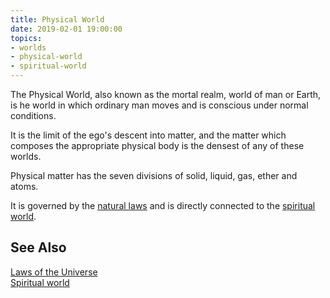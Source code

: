 ```yaml
---
title: Physical World
date: 2019-02-01 19:00:00
topics:
- worlds
- physical-world
- spiritual-world
---
```


The Physical World, also known as the mortal realm, world of man or Earth, is
he world in which ordinary man moves and is conscious under normal conditions.

It is the limit of the ego's descent into matter, and the matter which composes
the appropriate physical body is the densest of any of these worlds. 

Physical matter has the seven divisions of solid, liquid, gas, ether and atoms.

It is governed by the [natural laws](../natural-law) and is directly connected
to the [spiritual world](../spiritual-world).


## See Also 
[Laws of the Universe](/laws)  
[Spiritual world](../spiritual-world)  
